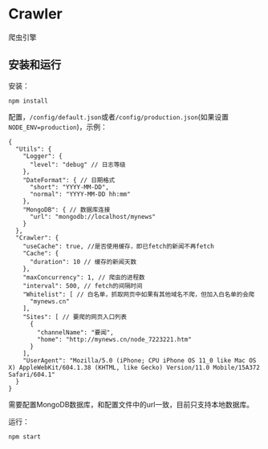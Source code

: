 # Crawler

爬虫引擎

## 安装和运行

安装：

```
npm install
```

配置，`/config/default.json`或者`/config/production.json`(如果设置`NODE_ENV=production`)，示例：

```
{
  "Utils": {
    "Logger": {
      "level": "debug" // 日志等级
    },
    "DateFormat": { // 日期格式
      "short": "YYYY-MM-DD",
      "normal": "YYYY-MM-DD hh:mm"
    },
    "MongoDB": { // 数据库连接
      "url": "mongodb://localhost/mynews"
    }
  },
  "Crawler": {
    "useCache": true, //是否使用缓存，即已fetch的新闻不再fetch
    "Cache": {
      "duration": 10 // 缓存的新闻天数
    },
    "maxConcurrency": 1, // 爬虫的进程数
    "interval": 500, // fetch的间隔时间
    "Whitelist": [ // 白名单，抓取网页中如果有其他域名不爬，但加入白名单的会爬
      "mynews.cn"
    ],
    "Sites": [ // 要爬的网页入口列表
      {
        "channelName": "要闻",
        "home": "http://mynews.cn/node_7223221.htm"
      }
    ],
    "UserAgent": "Mozilla/5.0 (iPhone; CPU iPhone OS 11_0 like Mac OS X) AppleWebKit/604.1.38 (KHTML, like Gecko) Version/11.0 Mobile/15A372 Safari/604.1"
  }
}
```

需要配置MongoDB数据库，和配置文件中的url一致，目前只支持本地数据库。

运行：

```
npm start
```




